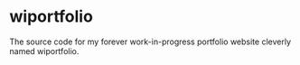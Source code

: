 # wiportfolio

The source code for my forever work-in-progress portfolio website cleverly named wiportfolio.

